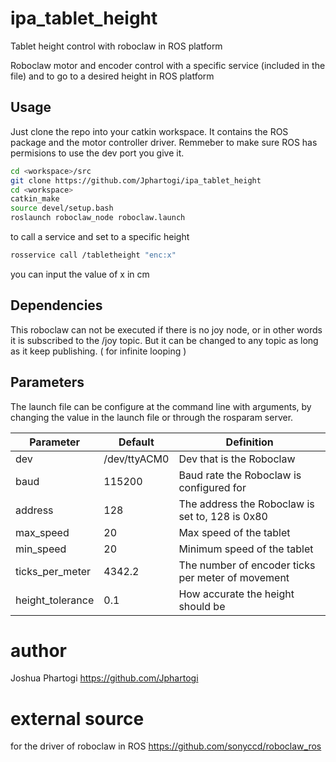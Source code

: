 # ipa_tablet_height
Tablet height control with roboclaw in ROS platform


Roboclaw motor and encoder control with a specific service (included in the file) and to go to a desired height in ROS platform


## Usage
Just clone the repo into your catkin workspace. It contains the ROS package and the motor controller driver.  Remmeber to make sure ROS has permisions to use the dev port you give it.

```bash
cd <workspace>/src
git clone https://github.com/Jphartogi/ipa_tablet_height
cd <workspace>
catkin_make
source devel/setup.bash
roslaunch roboclaw_node roboclaw.launch
```
to call a service and set to a specific height 

```bash
rosservice call /tabletheight "enc:x"
``` 
you can input the value of x in cm

## Dependencies

This roboclaw can not be executed if there is no joy node, or in other words it is subscribed to the /joy topic. But it can be changed to any topic as long as it keep publishing. ( for infinite looping )

## Parameters
The launch file can be configure at the command line with arguments, by changing the value in the launch file or through the rosparam server.

|Parameter|Default|Definition|
|-----|----------|-------|
|dev|/dev/ttyACM0|Dev that is the Roboclaw|
|baud|115200|Baud rate the Roboclaw is configured for|
|address|128|The address the Roboclaw is set to, 128 is 0x80|
|max_speed|20|Max speed of the tablet|
|min_speed|20|Minimum speed of the tablet|
|ticks_per_meter|4342.2|The number of encoder ticks per meter of movement|
|height_tolerance|0.1|How accurate the height should be|


# author
Joshua Phartogi https://github.com/Jphartogi

# external source
for the driver of roboclaw in ROS
https://github.com/sonyccd/roboclaw_ros
